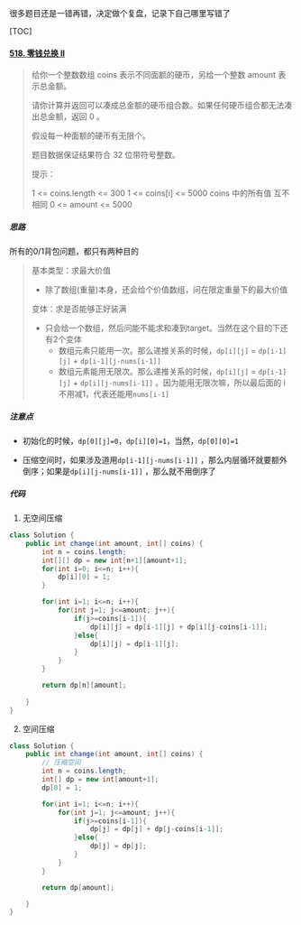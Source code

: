 很多题目还是一错再错，决定做个复盘，记录下自己哪里写错了



[TOC]

#### [518. 零钱兑换 II](https://leetcode-cn.com/problems/coin-change-2/)

> 给你一个整数数组 coins 表示不同面额的硬币，另给一个整数 amount 表示总金额。
>
> 请你计算并返回可以凑成总金额的硬币组合数。如果任何硬币组合都无法凑出总金额，返回 0 。
>
> 假设每一种面额的硬币有无限个。 
>
> 题目数据保证结果符合 32 位带符号整数。
>
> 
>
> 提示：
>
> 1 <= coins.length <= 300
> 1 <= coins[i] <= 5000
> coins 中的所有值 互不相同
> 0 <= amount <= 5000
>



##### 思路

所有的0/1背包问题，都只有两种目的

> 基本类型：求最大价值
>
> - 除了数组(重量)本身，还会给个价值数组，问在限定重量下的最大价值
>
> 
>
> 变体：求是否能够正好装满
>
> - 只会给一个数组，然后问能不能求和凑到target。当然在这个目的下还有2个变体
>   - 数组元素只能用一次。那么递推关系的时候，`dp[i][j]` = `dp[i-1][j]` + `dp[i-1][j-nums[i-1]]` 
>   -  数组元素能用无限次。那么递推关系的时候，`dp[i][j]` = `dp[i-1][j]` + `dp[i][j-nums[i-1]]` 。因为能用无限次嘛，所以最后面的 i 不用减1，代表还能用`nums[i-1]`



##### 注意点

- 初始化的时候，`dp[0][j]=0`，`dp[i][0]=1`，当然，`dp[0][0]=1`

- 压缩空间时，如果涉及道用`dp[i-1][j-nums[i-1]]` ，那么内层循环就要额外倒序；如果是`dp[i][j-nums[i-1]]` ，那么就不用倒序了

##### 代码

1. 无空间压缩

```java
class Solution {
    public int change(int amount, int[] coins) {
        int n = coins.length;
        int[][] dp = new int[n+1][amount+1];
        for(int i=0; i<=n; i++){
            dp[i][0] = 1;
        }

        for(int i=1; i<=n; i++){
            for(int j=1; j<=amount; j++){
                if(j>=coins[i-1]){
                    dp[i][j] = dp[i-1][j] + dp[i][j-coins[i-1]];
                }else{
                    dp[i][j] = dp[i-1][j];
                }
            }
        }

        return dp[n][amount];
        
    }
}
```

2. 空间压缩

```java
class Solution {
    public int change(int amount, int[] coins) {
        // 压缩空间
        int n = coins.length;
        int[] dp = new int[amount+1];
        dp[0] = 1;

        for(int i=1; i<=n; i++){
            for(int j=1; j<=amount; j++){
                if(j>=coins[i-1]){
                    dp[j] = dp[j] + dp[j-coins[i-1]];
                }else{
                    dp[j] = dp[j];
                }
            }
        }

        return dp[amount];

    }
}
```

